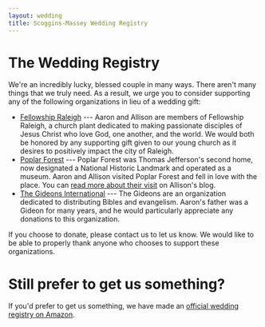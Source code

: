 ```yaml
---
layout: wedding
title: Scoggins-Massey Wedding Registry
---
```


# The Wedding Registry

We're an incredibly lucky, blessed couple in many ways.  There aren't
many things that we truly need.  As a result, we urge you to consider
supporting any of the following organizations in lieu of a wedding gift:

* [Fellowship Raleigh] --- Aaron and Allison are members of Fellowship
  Raleigh, a church plant dedicated to making passionate disciples of
  Jesus Christ who love God, one another, and the world.  We would both be
  honored by any supporting gift given to our young church as it
  desires to positively impact the city of Raleigh.
* [Poplar Forest] --- Poplar Forest was Thomas Jefferson's second home,
  now designated a National Historic Landmark and operated as a museum.
  Aaron and Allison visited Poplar Forest and fell in love with the place.
  You can [read more about their visit](http://wheretheresallison.blogspot.com/2010/12/poplar-forest.html) on Allison's blog.
* [The Gideons International] --- The Gideons are an organization
  dedicated to distributing Bibles and evangelism. Aaron's father was a
  Gideon for many years, and he would particularly appreciate any
  donations to this organization.

If you choose to donate, please contact us to let us know.  We would
like to be able to properly thank anyone who chooses to support these
organizations.

# Still prefer to get us something?

If you'd prefer to get us something, we have made an [official wedding
registry on Amazon][Registry].



[Poplar Forest]: http://poplarforest.org/support
[The Gideons International]: http://www.gideons.org/HowYouCanHelp/Give.aspx
[Fellowship Raleigh]: http://fellowshipraleigh.org/pages/give.php
[Registry]: http://www.amazon.com/gp/registry/wedding/11CB1Y6CLNDHK
